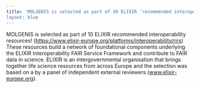 ```yaml
---
title: 'MOLGENIS is selected as part of 10 ELIXIR ‘recommended interoperability resources’"
layout: blue
---
```


MOLGENIS is selected as part of 10 ELIXIR recommended interoperability resources! (https://www.elixir-europe.org/platforms/interoperability/rirs) These resources build a network of foundational components underlying the ELIXIR Interoperability FAIR Service Framework and contribute to FAIR data in science. ELIXIR is an intergovernmental organisation that brings together life science resources from across Europe and the selection was based on a by a panel of independent external reviewers (www.elixir-europe.org).

